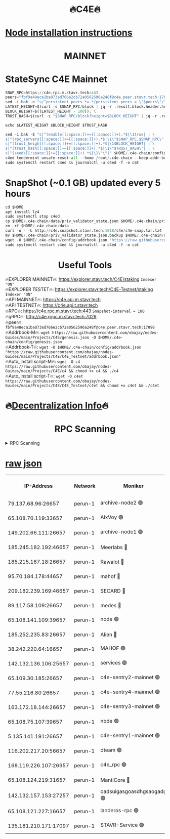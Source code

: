 <h1 align="center"> 🔥C4E🔥</h1>

[Node installation instructions](https://github.com/obajay/nodes-Guides/tree/main/Projects/C4E)
=

<h1 align="center"> MAINNET</h1>

# StateSync C4E Mainnet
```python
SNAP_RPC=https://c4e.rpc.m.stavr.tech:443
peers="fbf9a48eca1ba873ad766e2cb72a0562596a248f@c4e.peer.stavr.tech:17096"
sed -i.bak -e "s/^persistent_peers *=.*/persistent_peers = \"$peers\"/" $HOME/.c4e-chain/config/config.toml
LATEST_HEIGHT=$(curl -s $SNAP_RPC/block | jq -r .result.block.header.height); \
BLOCK_HEIGHT=$((LATEST_HEIGHT - 100)); \
TRUST_HASH=$(curl -s "$SNAP_RPC/block?height=$BLOCK_HEIGHT" | jq -r .result.block_id.hash)

echo $LATEST_HEIGHT $BLOCK_HEIGHT $TRUST_HASH

sed -i.bak -E "s|^(enable[[:space:]]+=[[:space:]]+).*$|\1true| ; \
s|^(rpc_servers[[:space:]]+=[[:space:]]+).*$|\1\"$SNAP_RPC,$SNAP_RPC\"| ; \
s|^(trust_height[[:space:]]+=[[:space:]]+).*$|\1$BLOCK_HEIGHT| ; \
s|^(trust_hash[[:space:]]+=[[:space:]]+).*$|\1\"$TRUST_HASH\"| ; \
s|^(seeds[[:space:]]+=[[:space:]]+).*$|\1\"\"|" $HOME/.c4e-chain/config/config.toml
c4ed tendermint unsafe-reset-all --home /root/.c4e-chain --keep-addr-book
sudo systemctl restart c4ed && journalctl -u c4ed -f -o cat
```
# SnapShot (~0.1 GB) updated every 5 hours
```python
cd $HOME
apt install lz4
sudo systemctl stop c4ed
cp $HOME/.c4e-chain/data/priv_validator_state.json $HOME/.c4e-chain/priv_validator_state.json.backup
rm -rf $HOME/.c4e-chain/data
curl -o - -L http://c4e.snapshot.stavr.tech:1018/c4e/c4e-snap.tar.lz4 | lz4 -c -d - | tar -x -C $HOME/.c4e-chain --strip-components 2
mv $HOME/.c4e-chain/priv_validator_state.json.backup $HOME/.c4e-chain/data/priv_validator_state.json
wget -O $HOME/.c4e-chain/config/addrbook.json "https://raw.githubusercontent.com/obajay/nodes-Guides/main/Projects/C4E/addrbook.json"
sudo systemctl restart c4ed && journalctl -u c4ed -f -o cat
```
 <h1 align="center"> Useful Tools</h1>

🔥EXPLORER MAINNET🔥:  https://explorer.stavr.tech/C4E/staking            `Indexer "ON"` \
🔥EXPLORER TESTET🔥:   https://explorer.stavr.tech/C4E-Testnet/staking     `Indexer "ON"` \
🔥API MAINNET🔥:       https://c4e.api.m.stavr.tech \
🔥API TESTNET🔥:       https://c4e.api.t.stavr.tech \
🔥RPC🔥:               https://c4e.rpc.m.stavr.tech:443                  `Snapshot-interval = 100` \
🔥gRPC🔥:              http://c4e.grpc.m.stavr.tech:7029 \
🔥peer🔥:              `fbf9a48eca1ba873ad766e2cb72a0562596a248f@c4e.peer.stavr.tech:17096` \
🔥Addrbook-M🔥:    ```wget https://raw.githubusercontent.com/obajay/nodes-Guides/main/Projects/C4E/genesis.json -O $HOME/.c4e-chain/config/genesis.json``` \
🔥Addrbook-T🔥:    ```wget -O $HOME/.c4e-chain/config/addrbook.json "https://raw.githubusercontent.com/obajay/nodes-Guides/main/Projects/C4E/C4E_Testnet/addrbook.json"``` \
🔥Auto_install script-M🔥: ```wget -O c4 https://raw.githubusercontent.com/obajay/nodes-Guides/main/Projects/C4E/c4 && chmod +x c4 && ./c4``` \
🔥Auto_install script-T🔥: ```wget -O c4et https://raw.githubusercontent.com/obajay/nodes-Guides/main/Projects/C4E/C4E_Testnet/c4et && chmod +x c4et && ./c4et```

🔥[Decentralization Info](https://github.com/obajay/StateSync-snapshots/tree/main/Projects/C4E/Decentralization)🔥
=

<h1 align="center"> RPC Scanning</h1>

<details>
<summary>RPC Scanning</summary>

<h2 align="center"> We scan nodes in real time every 4 hours. And we provide the final result of RPC endpoints.
We cannot influence the operation of these nodes in any way. </h2>


```python
If Voting Power is higher than 0 --> then the Node is a validator of the network and may be subject to attack and be a potential threat to the chain.
```
```python
We marked such validators with a red symbol
```

</details>

[raw json](https://rpc-check.c4e.stavr.tech/c4e/rpc-c4e-result.json)
=



<table><tr><th>IP-Address</th><th>Network</th><th>Moniker</th><th>Latest Block Height</th><th>Earliest Block Height</th><th>Catching Up</th><th>Tx Index</th><th>Voting Power</th><th>Scan Time</th></tr><tr><td>79.137.68.96:26657</td><td>perun-1</td><td>archive-node2 🟢</td><td>7639774</td><td>1</td><td>False</td><td>on</td><td>0</td><td>2024-03-18T14:49:06.871251763UTC</td></tr><tr><td>65.108.70.119:33657</td><td>perun-1</td><td>AlxVoy 🟢</td><td>7639776</td><td>1</td><td>False</td><td>on</td><td>0</td><td>2024-03-18T14:49:20.885642885UTC</td></tr><tr><td>149.202.66.111:26657</td><td>perun-1</td><td>archive-node1 🟢</td><td>7639779</td><td>1</td><td>False</td><td>on</td><td>0</td><td>2024-03-18T14:49:37.064359809UTC</td></tr><tr><td>185.245.182.192:46657</td><td>perun-1</td><td>Meerlabs 🔴</td><td>7639780</td><td>1051501</td><td>False</td><td>on</td><td>344615</td><td>2024-03-18T14:49:44.185966406UTC</td></tr><tr><td>185.215.167.18:26657</td><td>perun-1</td><td>Rawalot 🔴</td><td>7639782</td><td>1090501</td><td>False</td><td>on</td><td>450091</td><td>2024-03-18T14:49:55.276488609UTC</td></tr><tr><td>95.70.184.178:44657</td><td>perun-1</td><td>mahof 🔴</td><td>7639776</td><td>2342001</td><td>False</td><td>off</td><td>1356400</td><td>2024-03-18T14:49:20.264157616UTC</td></tr><tr><td>209.182.239.169:46657</td><td>perun-1</td><td>SECARD 🔴</td><td>7639778</td><td>2616101</td><td>False</td><td>off</td><td>749308</td><td>2024-03-18T14:49:32.456097950UTC</td></tr><tr><td>89.117.58.109:26657</td><td>perun-1</td><td>medes 🔴</td><td>7639781</td><td>2826001</td><td>False</td><td>off</td><td>891025</td><td>2024-03-18T14:49:50.896286164UTC</td></tr><tr><td>65.108.141.109:39657</td><td>perun-1</td><td>node 🟢</td><td>7639774</td><td>5303301</td><td>False</td><td>on</td><td>0</td><td>2024-03-18T14:49:09.226598687UTC</td></tr><tr><td>185.252.235.83:26657</td><td>perun-1</td><td>Alien 🔴</td><td>7639779</td><td>6502501</td><td>False</td><td>on</td><td>648215</td><td>2024-03-18T14:49:37.352012271UTC</td></tr><tr><td>38.242.220.64:16657</td><td>perun-1</td><td>MAHOF 🟢</td><td>7639778</td><td>6885501</td><td>False</td><td>on</td><td>0</td><td>2024-03-18T14:49:34.795082025UTC</td></tr><tr><td>142.132.136.106:25657</td><td>perun-1</td><td>services 🟢</td><td>7639777</td><td>7012001</td><td>False</td><td>on</td><td>0</td><td>2024-03-18T14:49:23.434605420UTC</td></tr><tr><td>65.109.30.185:26657</td><td>perun-1</td><td>c4e-sentry2-mainnet 🟢</td><td>7639780</td><td>7284001</td><td>False</td><td>on</td><td>0</td><td>2024-03-18T14:49:43.869336429UTC</td></tr><tr><td>77.55.216.80:26657</td><td>perun-1</td><td>c4e-sentry4-mainnet 🟢</td><td>7639776</td><td>7297001</td><td>False</td><td>on</td><td>0</td><td>2024-03-18T14:49:20.589367832UTC</td></tr><tr><td>163.172.18.144:26657</td><td>perun-1</td><td>c4e-sentry3-mainnet 🟢</td><td>7639780</td><td>7297001</td><td>False</td><td>on</td><td>0</td><td>2024-03-18T14:49:44.481023518UTC</td></tr><tr><td>65.108.75.107:39657</td><td>perun-1</td><td>node 🟢</td><td>7639777</td><td>7300001</td><td>False</td><td>on</td><td>0</td><td>2024-03-18T14:49:23.719148464UTC</td></tr><tr><td>5.135.141.191:26657</td><td>perun-1</td><td>c4e-sentry1-mainnet 🟢</td><td>7639774</td><td>7300501</td><td>False</td><td>on</td><td>0</td><td>2024-03-18T14:49:05.984808264UTC</td></tr><tr><td>116.202.217.20:56657</td><td>perun-1</td><td>dteam 🟢</td><td>7639774</td><td>7511001</td><td>False</td><td>on</td><td>0</td><td>2024-03-18T14:49:06.518078489UTC</td></tr><tr><td>168.119.226.107:26957</td><td>perun-1</td><td>c4e_rpc 🟢</td><td>7639775</td><td>7539775</td><td>False</td><td>on</td><td>0</td><td>2024-03-18T14:49:13.509216503UTC</td></tr><tr><td>65.108.124.219:31657</td><td>perun-1</td><td>MantiCore 🔴</td><td>7639776</td><td>7539776</td><td>False</td><td>off</td><td>729931</td><td>2024-03-18T14:49:19.893029489UTC</td></tr><tr><td>142.132.157.153:27257</td><td>perun-1</td><td>oadsuigasgoasdhgsaogadg 🟢</td><td>7639773</td><td>7574001</td><td>False</td><td>on</td><td>0</td><td>2024-03-18T14:49:03.677880390UTC</td></tr><tr><td>65.108.121.227:16657</td><td>perun-1</td><td>landeros-rpc 🟢</td><td>7639774</td><td>7632001</td><td>False</td><td>on</td><td>0</td><td>2024-03-18T14:49:06.297768614UTC</td></tr><tr><td>135.181.210.171:17097</td><td>perun-1</td><td>STAVR-Service 🟢</td><td>7639777</td><td>7636501</td><td>False</td><td>on</td><td>0</td><td>2024-03-18T14:49:24.016205840UTC</td></tr></table>
